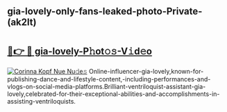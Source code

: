 ## gia-lovely-only-fans​-leaked-photo​-Private-(ak2lt)


# <h2><a href="https://mediaupload.pro?title=gia-lovely&ref=git">🔗👉 🔴 gia-lovely-P𝚑ot𝚘𝚜-V𝚒d𝚎o</a></h2>

[![Corinna Kopf Nue Nu𝚍e𝚜](https://i.imgur.com/0qMVB7G.gif)](https://mediaupload.pro?title=gia-lovely&ref=git)
Online-influencer-gia-lovely,known-for-publishing-dance-and-lifestyle-content,-including-performances-and-vlogs-on-social-media-platforms.Brilliant-ventriloquist-assistant-gia-lovely,celebrated-for-their-exceptional-abilities-and-accomplishments-in-assisting-ventriloquists.  